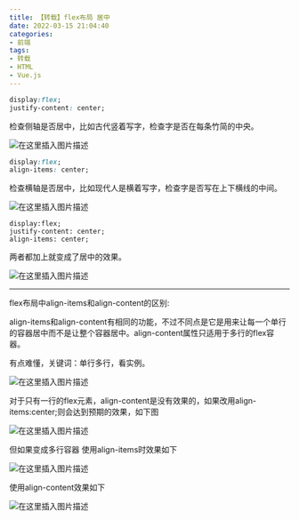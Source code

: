 ```yaml
---
title: 【转载】flex布局 居中
date: 2022-03-15 21:04:40
categories:
- 前端
tags:
- 转载
- HTML
- Vue.js
---
```


```css
display:flex;
justify-content: center;
```

检查侧轴是否居中，比如古代竖着写字，检查字是否在每条竹简的中央。

![在这里插入图片描述](https://cdn.yixiangzhilv.com/images/f95d31dcd25cc272a7ed91763289018b.png)
```css
display:flex;
align-items: center;
```

检查横轴是否居中，比如现代人是横着写字，检查字是否写在上下横线的中间。

![在这里插入图片描述](https://cdn.yixiangzhilv.com/images/18c2ce008534ea94a42e5cc2844ccc67.png)

```csss
display:flex;
justify-content: center;
align-items: center;
```

两者都加上就变成了居中的效果。

![在这里插入图片描述](https://cdn.yixiangzhilv.com/images/38850f7d5614ecebe21bb485e62df8ba.png)

---

 flex布局中align-items和align-content的区别:

align-items和align-content有相同的功能，不过不同点是它是用来让每一个单行的容器居中而不是让整个容器居中。align-content属性只适用于多行的flex容器。

有点难懂，关键词：单行多行，看实例。

![在这里插入图片描述](https://cdn.yixiangzhilv.com/images/4313191e04cd811555a81645a4ed3d77.png)

对于只有一行的flex元素，align-content是没有效果的，如果改用align-items:center;则会达到预期的效果，如下图 

![在这里插入图片描述](https://cdn.yixiangzhilv.com/images/fa049544838623f8477bf470d7d9fd3b.png)


但如果变成多行容器 使用align-items时效果如下

![在这里插入图片描述](https://cdn.yixiangzhilv.com/images/cefbb5d8b2dbcbd98b483be42affc1e9.png)

使用align-content效果如下

![在这里插入图片描述](https://cdn.yixiangzhilv.com/images/27242a88b7f6e6262de4f8c42b891a10.png)

